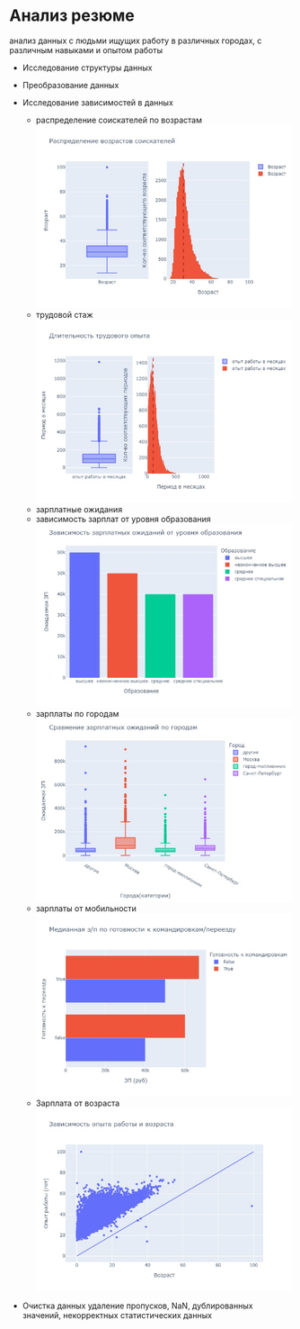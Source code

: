 # Анализ резюме
анализ данных с людьми ищущих работу в различных городах, с различным навыками и опытом работы

* Исследование структуры данных
* Преобразование данных
* Исследование зависимостей в данных
  * распределение соискателей по возрастам
   ![Image alt](https://github.com/mokko-okko/HW_HH/blob/main/IMG/1.jpg)
  * трудовой стаж
   ![Image alt](https://github.com/mokko-okko/HW_HH/blob/main/IMG/2.jpg)  
  * зарплатные ожидания
  * зависимость зарплат от уровня образования
   ![Image alt](https://github.com/mokko-okko/HW_HH/blob/main/IMG/3.jpeg)
  * зарплаты по городам
   ![Image alt](https://github.com/mokko-okko/HW_HH/blob/main/IMG/4.jpeg)
  * зарплаты от мобильности
   ![Image alt](https://github.com/mokko-okko/HW_HH/blob/main/IMG/5.jpeg)  
  * Зарплата от возраста
   ![Image alt](https://github.com/mokko-okko/HW_HH/blob/main/IMG/6.jpeg) 
  
* Очистка данных
удаление пропусков, NaN, дублированных значений,  некорректных статистических данных  


